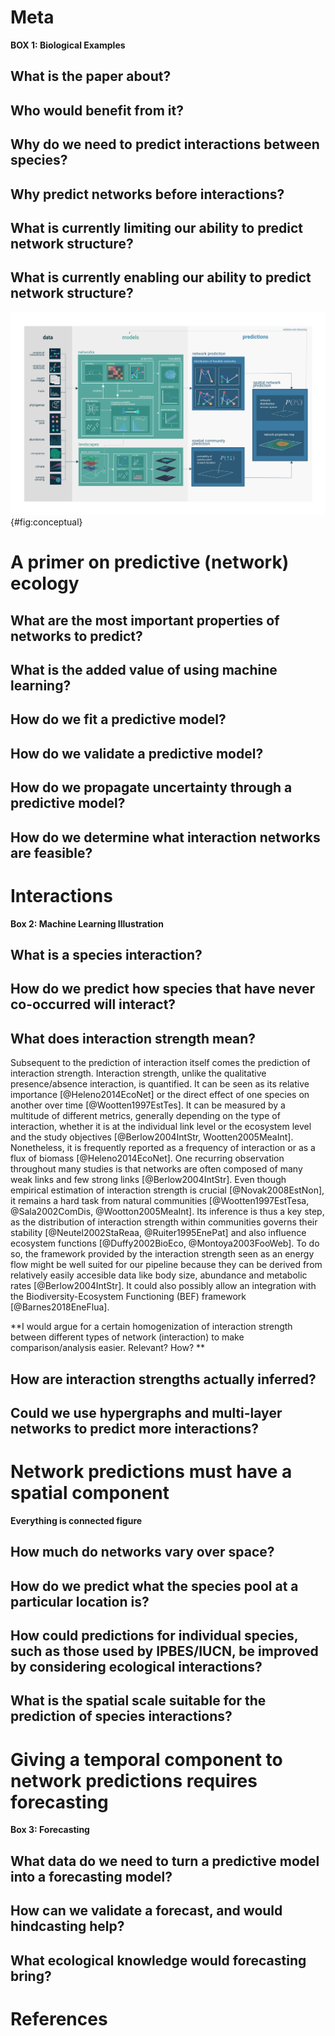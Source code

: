 # Meta

**BOX 1: Biological Examples**

## What is the paper about?

## Who would benefit from it?

## Why do we need to predict interactions between species?

## Why predict networks before interactions?

## What is currently limiting our ability to predict network structure?

## What is currently enabling our ability to predict network structure?

![TODO](figures/conceptual.png){#fig:conceptual}

# A primer on predictive (network) ecology

## What are the most important properties of networks to predict?

## What is the added value of using machine learning?

## How do we fit a predictive model?

## How do we validate a predictive model?

## How do we propagate uncertainty through a predictive model?

## How do we determine what interaction networks are feasible?

# Interactions

**Box 2: Machine Learning Illustration**

## What is a species interaction?

## How do we predict how species that have never co-occurred will interact?

## What does interaction strength mean?

Subsequent to the prediction of interaction itself comes the prediction of interaction strength. Interaction strength, unlike the qualitative presence/absence interaction, is quantified. It can be seen as its relative importance [@Heleno2014EcoNet] or the direct effect of one species on another over time [@Wootten1997EstTes]. It can be measured by a multitude of different metrics, generally depending on the type of interaction, whether it is at the individual link level or the ecosystem level and the study objectives [@Berlow2004IntStr, Wootten2005MeaInt]. Nonetheless, it is frequently reported as a frequency of interaction or as a flux of biomass [@Heleno2014EcoNet]. One recurring observation throughout many studies is that networks are often composed of many weak links and few strong links [@Berlow2004IntStr]. Even though empirical estimation of interaction strength is crucial [@Novak2008EstNon], it remains a hard task from natural communities [@Wootten1997EstTesa, @Sala2002ComDis, @Wootton2005MeaInt]. Its inference is thus a key step, as the distribution of interaction strength within communities governs their stability [@Neutel2002StaReaa, @Ruiter1995EnePat] and also influence ecosystem functions [@Duffy2002BioEco, @Montoya2003FooWeb]. To do so, the framework provided by the interaction strength seen as an energy flow might be well suited for our pipeline because they can be derived from relatively easily accesible data like body size, abundance and metabolic rates [@Berlow2004IntStr]. It could also possibly allow an integration with the Biodiversity-Ecosystem Functioning (BEF) framework [@Barnes2018EneFlua].

**I would argue for a certain homogenization of interaction strength between different types of network (interaction) to make comparison/analysis easier. Relevant? How? **

## How are interaction strengths actually inferred? 

## Could we use hypergraphs and multi-layer networks to predict more interactions? 

# Network predictions must have a spatial component

**Everything is connected figure**

## How much do networks vary over space?

## How do we predict what the species pool at a particular location is?

## How could predictions for individual species, such as those used by IPBES/IUCN, be improved by considering ecological interactions?

## What is the spatial scale suitable for the prediction of species interactions?

# Giving a temporal component to network predictions requires forecasting

**Box 3: Forecasting**

## What data do we need to turn a predictive model into a forecasting model?

## How can we validate a forecast, and would hindcasting help?

## What ecological knowledge would forecasting bring?

# References
